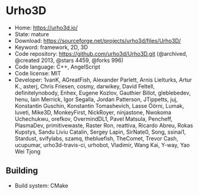 # Urho3D

- Home: https://urho3d.io/
- State: mature
- Download: https://sourceforge.net/projects/urho3d/files/Urho3D/
- Keyword: framework, 2D, 3D
- Code repository: https://github.com/urho3d/Urho3D.git (@archived, @created 2013, @stars 4459, @forks 996)
- Code language: C++, AngelScript
- Code license: MIT
- Developer: 1vanK, AGreatFish, Alexander Parlett, Arnis Lielturks, Artur K., asterj, Chris Friesen, cosmy, darwikey, David Feltell, definitelynobody, Enhex, Eugene Kozlov, Gauthier Billot, gleblebedev, henu, Iain Merrick, Igor Segalla, Jordan Patterson, JTippetts, juj, Konstantin Guschin, Konstantin Tomashevich, Lasse Öörni, Lumak, luveti, Mike3D, MonkeyFirst, NickRoyer, ninjastone, Nwokoma Uchechukwu, orefkov, OvermindDL1, Pavel Matsula, Pencheff, PlasmaDev, primitivewaste, Raster Ron, reattiva, Ricardo Abreu, Rokas Kupstys, Sandu Liviu Catalin, Sergey Lapin, SirNate0, Song, ssinai1, Stardust, svifylabs, szamq, thebluefish, TheComet, Trevor Cash, ucupumar, urho3d-travis-ci, urhobot, Vladimir, Wang Kai, Y-way, Yao Wei Tjong

## Building

- Build system: CMake
